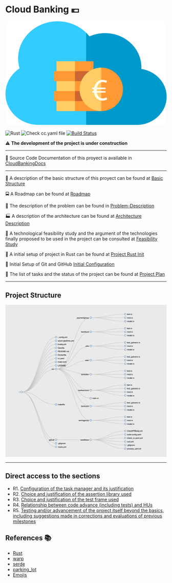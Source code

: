# Cloud Banking :euro:

![icon](docs/img/icon.png)

![Rust](https://github.com/pepitoenpeligro/CloudBanking/workflows/Rust/badge.svg)
![Check cc.yaml file](https://github.com/pepitoenpeligro/CloudBanking/workflows/Check%20cc.yaml%20file/badge.svg)
[![Build Status](https://travis-ci.com/pepitoenpeligro/CloudBanking.svg?branch=master)](https://travis-ci.com/pepitoenpeligro/CloudBanking)


:warning: **The development of the project is under construction**

----

:bookmark_tabs: Source Code Documentation of this proyect is available in [CloudBankingDocs](https://rawcdn.githack.com/pepitoenpeligro/CloudBanking/master/docs/documentation/CloudBanking/index.html)

----


:notebook: A description of the basic structure of this proyect can be found at [Basic Structure](https://github.com/pepitoenpeligro/CC-Project/blob/master/docs/proyect_structure.md)

:oncoming_bus: A Roadmap can be found at [Roadmap](https://github.com/pepitoenpeligro/CC-Project/blob/master/docs/roadmap.md)


:mag_right: The description of the problem can be found in [Problem-Description](https://github.com/pepitoenpeligro/CC-Project/blob/master/docs/problem-description.md)

:factory: A description of the architecture can be found at [Architecture Description](https://github.com/pepitoenpeligro/CC-Project/blob/master/docs/tecnology-architecture-description.md)

:checkered_flag: A technological feasibility study and the argument of the technologies finally proposed to be used in the project can be consulted at [Feasibility Study](https://github.com/pepitoenpeligro/CC-Project/blob/master/docs/feasibility-study.md)


:rocket: A initial setup of project in Rust can be found at [Project Rust Init](https://github.com/pepitoenpeligro/CC-Project/blob/master/docs/project-rust-setup.md)

:hammer: Initial Setup of Git and GitHub [Initial Configuration](https://github.com/pepitoenpeligro/CC-Project/blob/master/docs/environmentConfiguration.md)

:bookmark_tabs: The list of tasks and the status of the project can be found at [Project Plan](https://github.com/pepitoenpeligro/CloudBanking/projects/1)

---

## Project Structure

![Dirtree](https://github.com/pepitoenpeligro/CC-Project/blob/master/docs/img/dirtree.png)



---

## Direct access to the sections

* R1. [Configuration of the task manager and its justification](https://github.com/pepitoenpeligro/CC-Project/blob/master/docs/2/task_manager_justification.md)
* R2. [Choice and justification of the assertion library used](https://github.com/pepitoenpeligro/CC-Project/blob/master/docs/2/assertion_library_justification.md)
* R3. [Choice and justification of the test frame used](https://github.com/pepitoenpeligro/CC-Project/blob/master/docs/2/test_frame_justification.md)
* R4. [Relationship between code advance (including tests) and HUs](https://github.com/pepitoenpeligro/CC-Project/blob/master/docs/2/hu_advance.md)
* R5. [Testing and/or advancement of the project itself beyond the basics, including suggestions made in corrections and evaluations of previous milestones](https://github.com/pepitoenpeligro/CC-Project/blob/master/docs/2/test_files_and_enhacements.md)



## References :books:
* [Rust](https://www.rust-lang.org)
* [warp](https://github.com/seanmonstar/warp)
* [serde](https://github.com/serde-rs/serde)
* [parking_lot](https://github.com/Amanieu/parking_lot)
* [Emojis](https://gist.github.com/rxaviers/7360908)



